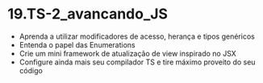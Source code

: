 # 19.TS-2_avancando_JS

* Aprenda a utilizar modificadores de acesso, herança e tipos genéricos     
* Entenda o papel das Enumerations     
* Crie um mini framework de atualização de view inspirado no JSX     
* Configure ainda mais seu compilador TS e tire máximo proveito do seu código
